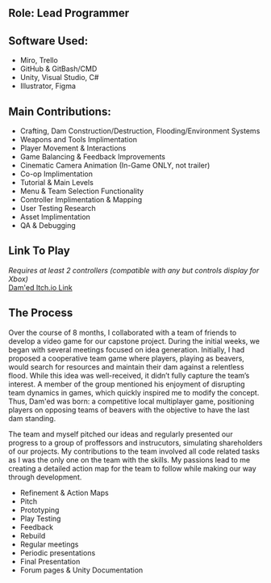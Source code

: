 ## **Role: Lead Programmer**

## Software Used: 
- Miro, Trello
- GitHub & GitBash/CMD
- Unity, Visual Studio, C#
- Illustrator, Figma

## Main Contributions: 
- Crafting, Dam Construction/Destruction, Flooding/Environment Systems
- Weapons and Tools Implimentation
- Player Movement & Interactions
- Game Balancing & Feedback Improvements
- Cinematic Camera Animation (In-Game ONLY, not trailer)
- Co-op Implimentation
- Tutorial & Main Levels
- Menu & Team Selection Functionality
- Controller Implimentation & Mapping
- User Testing Research
- Asset Implimentation
- QA & Debugging

## Link To Play
*Requires at least 2 controllers (compatible with any but controls display for Xbox)*\
[Dam'ed Itch.io Link](https://bedrockbadger.itch.io/damed)

## The Process
Over the course of 8 months, I collaborated with a team of friends to develop a video game for our capstone project. 
During the initial weeks, we began with several meetings focused on idea generation. Initially, I had proposed a cooperative team
game where players, playing as beavers, would search for resources and maintain their dam against a relentless flood. While this idea was well-received, it didn’t fully capture the team’s interest. A member of the group mentioned his enjoyment of disrupting team dynamics in games, which quickly inspired me to modify the concept. Thus, Dam'ed was born: a competitive local multiplayer game, positioning players on opposing teams of beavers with the objective to have the last dam standing.

The team and myself pitched our ideas and regularly presented our progress to a group of proffessors and instrucutors, simulating shareholders of our projects. My contributions to the team involved all code related tasks as I was the only one on the team with the skills. My passions lead to me creating a detailed action map for the team to follow while making our way through development. 

- Refinement & Action Maps
- Pitch
- Prototyping
- Play Testing
- Feedback
- Rebuild
- Regular meetings 
- Periodic presentations
- Final Presentation
- Forum pages & Unity Documentation